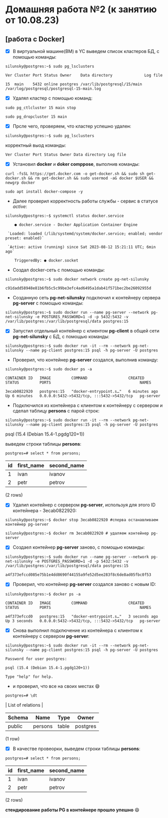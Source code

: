 # Домашняя работа №2 (к занятию от 10.08.23)
## [работа с Docker]

- [x] В виртуальной машине(ВМ) в YC выведем список кластеров БД, с помощью команды:

`silunsky@postgres:~$ sudo pg_lsclusters `

`Ver Cluster Port Status Owner    Data directory              Log file`

`15  main    5432 online postgres /var/lib/postgresql/15/main /var/log/postgresql/postgresql-15-main.log`

- [x] Удалял кластер с помощью команд:
      
`sudo pg_ctlcluster 15 main stop`

`sudo pg_dropcluster 15 main`

- [x] Прсле чего, проверяем, что кластер успешно удален:
      
`silunsky@postgres:~$ sudo pg_lsclusters `

корректный выод команды:

`Ver Cluster Port Status Owner Data directory Log file`

- [x] Установил **docker** и **doker comppose**, выполнив команды:

`curl -fsSL https://get.docker.com -o get-docker.sh && sudo sh get-docker.sh && rm get-docker.sh && sudo usermod -aG docker $USER && newgrp docker`

`sudo apt install docker-compose -y`

- Далее проверил корректность работы службы - сервис в статусе *active*:

`silunsky@postgres:~$ systemctl status docker.service` 

`    ● docker.service - Docker Application Container Engine`

     `Loaded: loaded (/lib/systemd/system/docker.service; enabled; vendor preset: enabled)`

     `Active: active (running) since Sat 2023-08-12 15:21:11 UTC; 6min ago`

`    TriggeredBy: ● docker.socket`

- Создал docker-сеть с помощью команды:
  
`silunsky@postgres:~$ sudo docker network create pg-net-silunsky`

`c91dadd58948e81b6fb5c5c99be3efc4ad6495a1dab41f571bec2be26092955d`

- Созданную сеть **pg-net-silunsky** подключил к контейнеру сервера **pg-server** с помощью команды:

`silunsky@postgres:~$ sudo docker run --name pg-server --network pg-net-silunsky -e POSTGRES_PASSWORD=1 -d -p 5432:5432 -v /var/lib/postgres:/var/lib/postgresql/data postgres:15`

- [x] Запустил отдельный контейнер с клиентом **pg-client** в общей сети **pg-net-silunsky** с БД, с помощью команды:

`silunsky@postgres:~$ sudo docker run -it --rm --network pg-net-silunsky --name pg-client postgres:15 psql -h pg-server -U postgres`

- Проверил, что контейнер **pg-server** создался, выполнив команду:
  
`silunsky@postgres:~$ sudo docker ps -a`

`CONTAINER ID   IMAGE         COMMAND                  CREATED         STATUS         PORTS                                       NAMES`

`3ecab0822920   postgres:15   "docker-entrypoint.s…"   6 minutes ago   Up 6 minutes   0.0.0.0:5432->5432/tcp, :::5432->5432/tcp   pg-server`

- Подключился из контейнера с клиентом к контейнеру с сервером и сделал таблицу **persons** с парой строк:

`silunsky@postgres:~$ sudo docker run -it --rm --network pg-net-silunsky --name pg-client postgres:15 psql -h pg-server -U postgres`

psql (15.4 (Debian 15.4-1.pgdg120+1))

выведем строки таблицы **persons**:

`postgres=# select * from persons;`

| id | first_name | second_name | 
|----|------------|-------------|
|  1 | ivan       | ivanov      |
|  2 | petr       | petrov      |

(2 rows)

- [x] Удалил контейнер с сервером **pg-server**, используя для этого ID контейнера - 3ecab0822920:
      
`silunsky@postgres:~$ docker stop 3ecab0822920 #сперва останавливаем контейнер pg-server`


`silunsky@postgres:~$ docker rm 3ecab0822920 # удаляем контейнер pg-server`

- [x] Cоздаел контейнер **pg-server** заново, с помощью команды:

`silunsky@postgres:~$ sudo docker run --name pg-server --network pg-net-silunsky -e POSTGRES_PASSWORD=1 -d -p 5432:5432 -v /var/lib/postgres:/var/lib/postgresql/data postgres:15`

`a4f373efccd085e75b1e4dd8690f44155a9fe52d5ee283f8c6de8ad05fbc0f53`

- [x] Проверил, что контейнер **pg-server** создался заново с новым ID:

`silunsky@postgres:~$ docker ps -a`

`CONTAINER ID   IMAGE         COMMAND                  CREATED         STATUS         PORTS                                       NAMES`

`a4f373efccd0   postgres:15   "docker-entrypoint.s…"   3 seconds ago   Up 3 seconds   0.0.0.0:5432->5432/tcp, :::5432->5432/tcp   pg-server`

- [x] Снова выполнил подключение из контейнера с клиентом к контейнеру с сервером **pg-server**:

`silunsky@postgres:~$ sudo docker run -it --rm --network pg-net-silunsky --name pg-client postgres:15 psql -h pg-server -U postgres`

`Password for user postgres: `

`psql (15.4 (Debian 15.4-1.pgdg120+1))`

`Type "help" for help.`

- и проверил, что все на своих местах :smile:
  
`postgres=# \dt`

|          List of relations         |
  
|Schema |  Name   | Type  |  Owner   |   
|-------|---------|-------|----------|
|public | persons | table | postgres |

(1 row)

- [x] В качестве провеорки, выведем строки таблицы **persons**:

`postgres=# select * from persons;`

| id | first_name | second_name | 
|----|------------|-------------|
|  1 | ivan       | ivanov      |
|  2 | petr       | petrov      |
  
(2 rows)

**стендирование работы PG в контейнере прошло упешно** :smile:

